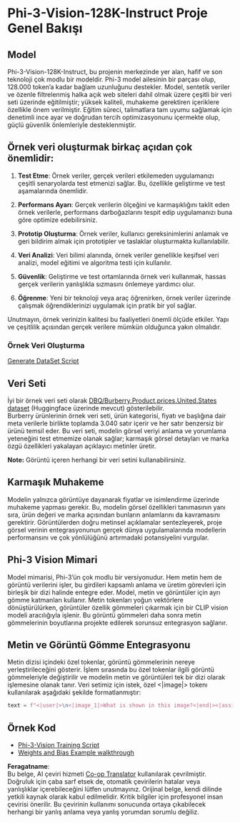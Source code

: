 <!--
CO_OP_TRANSLATOR_METADATA:
{
  "original_hash": "e0a07fd2a30fe2af30b1373df207a5bf",
  "translation_date": "2025-05-09T21:47:26+00:00",
  "source_file": "md/03.FineTuning/FineTuning_Phi-3-visionWandB.md",
  "language_code": "tr"
}
-->
# Phi-3-Vision-128K-Instruct Proje Genel Bakışı

## Model

Phi-3-Vision-128K-Instruct, bu projenin merkezinde yer alan, hafif ve son teknoloji çok modlu bir modeldir. Phi-3 model ailesinin bir parçası olup, 128.000 token’a kadar bağlam uzunluğunu destekler. Model, sentetik veriler ve özenle filtrelenmiş halka açık web siteleri dahil olmak üzere çeşitli bir veri seti üzerinde eğitilmiştir; yüksek kaliteli, muhakeme gerektiren içeriklere özellikle önem verilmiştir. Eğitim süreci, talimatlara tam uyumu sağlamak için denetimli ince ayar ve doğrudan tercih optimizasyonunu içermekte olup, güçlü güvenlik önlemleriyle desteklenmiştir.

## Örnek veri oluşturmak birkaç açıdan çok önemlidir:

1. **Test Etme**: Örnek veriler, gerçek verileri etkilemeden uygulamanızı çeşitli senaryolarda test etmenizi sağlar. Bu, özellikle geliştirme ve test aşamalarında önemlidir.

2. **Performans Ayarı**: Gerçek verilerin ölçeğini ve karmaşıklığını taklit eden örnek verilerle, performans darboğazlarını tespit edip uygulamanızı buna göre optimize edebilirsiniz.

3. **Prototip Oluşturma**: Örnek veriler, kullanıcı gereksinimlerini anlamak ve geri bildirim almak için prototipler ve taslaklar oluşturmakta kullanılabilir.

4. **Veri Analizi**: Veri bilimi alanında, örnek veriler genellikle keşifsel veri analizi, model eğitimi ve algoritma testi için kullanılır.

5. **Güvenlik**: Geliştirme ve test ortamlarında örnek veri kullanmak, hassas gerçek verilerin yanlışlıkla sızmasını önlemeye yardımcı olur.

6. **Öğrenme**: Yeni bir teknoloji veya araç öğrenirken, örnek veriler üzerinde çalışmak öğrendiklerinizi uygulamak için pratik bir yol sağlar.

Unutmayın, örnek verinizin kalitesi bu faaliyetleri önemli ölçüde etkiler. Yapı ve çeşitlilik açısından gerçek verilere mümkün olduğunca yakın olmalıdır.

### Örnek Veri Oluşturma
[Generate DataSet Script](./CreatingSampleData.md)

## Veri Seti

İyi bir örnek veri seti olarak [DBQ/Burberry.Product.prices.United.States dataset](https://huggingface.co/datasets/DBQ/Burberry.Product.prices.United.States) (Huggingface üzerinde mevcut) gösterilebilir.  
Burberry ürünlerinin örnek veri seti, ürün kategorisi, fiyatı ve başlığına dair meta verilerle birlikte toplamda 3.040 satır içerir ve her satır benzersiz bir ürünü temsil eder. Bu veri seti, modelin görsel veriyi anlama ve yorumlama yeteneğini test etmemize olanak sağlar; karmaşık görsel detayları ve marka özgü özellikleri yakalayan açıklayıcı metinler üretir.

**Note:** Görüntü içeren herhangi bir veri setini kullanabilirsiniz.

## Karmaşık Muhakeme

Modelin yalnızca görüntüye dayanarak fiyatlar ve isimlendirme üzerinde muhakeme yapması gerekir. Bu, modelin görsel özellikleri tanımasının yanı sıra, ürün değeri ve marka açısından bunların anlamlarını da kavramasını gerektirir. Görüntülerden doğru metinsel açıklamalar sentezleyerek, proje görsel verinin entegrasyonunun gerçek dünya uygulamalarında modellerin performansını ve çok yönlülüğünü artırmadaki potansiyelini vurgular.

## Phi-3 Vision Mimari

Model mimarisi, Phi-3’ün çok modlu bir versiyonudur. Hem metin hem de görüntü verilerini işler, bu girdileri kapsamlı anlama ve üretim görevleri için birleşik bir dizi halinde entegre eder. Model, metin ve görüntüler için ayrı gömme katmanları kullanır. Metin tokenları yoğun vektörlere dönüştürülürken, görüntüler özellik gömmeleri çıkarmak için bir CLIP vision modeli aracılığıyla işlenir. Bu görüntü gömmeleri daha sonra metin gömmelerinin boyutlarına projekte edilerek sorunsuz entegrasyon sağlanır.

## Metin ve Görüntü Gömme Entegrasyonu

Metin dizisi içindeki özel tokenlar, görüntü gömmelerinin nereye yerleştirileceğini gösterir. İşlem sırasında bu özel tokenlar ilgili görüntü gömmeleriyle değiştirilir ve modelin metin ve görüntüleri tek bir dizi olarak işlemesine olanak tanır. Veri setimiz için istek, özel <|image|> tokenı kullanılarak aşağıdaki şekilde formatlanmıştır:

```python
text = f"<|user|>\n<|image_1|>What is shown in this image?<|end|><|assistant|>\nProduct: {row['title']}, Category: {row['category3_code']}, Full Price: {row['full_price']}<|end|>"
```

## Örnek Kod
- [Phi-3-Vision Training Script](../../../../code/03.Finetuning/Phi-3-vision-Trainingscript.py)
- [Weights and Bias Example walkthrough](https://wandb.ai/byyoung3/mlnews3/reports/How-to-fine-tune-Phi-3-vision-on-a-custom-dataset--Vmlldzo4MTEzMTg3)

**Feragatname**:  
Bu belge, AI çeviri hizmeti [Co-op Translator](https://github.com/Azure/co-op-translator) kullanılarak çevrilmiştir. Doğruluk için çaba sarf etsek de, otomatik çevirilerin hatalar veya yanlışlıklar içerebileceğini lütfen unutmayınız. Orijinal belge, kendi dilinde yetkili kaynak olarak kabul edilmelidir. Kritik bilgiler için profesyonel insan çevirisi önerilir. Bu çevirinin kullanımı sonucunda ortaya çıkabilecek herhangi bir yanlış anlama veya yanlış yorumdan sorumlu değiliz.